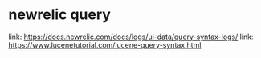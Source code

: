 # newrelic query

link: https://docs.newrelic.com/docs/logs/ui-data/query-syntax-logs/
link: https://www.lucenetutorial.com/lucene-query-syntax.html




